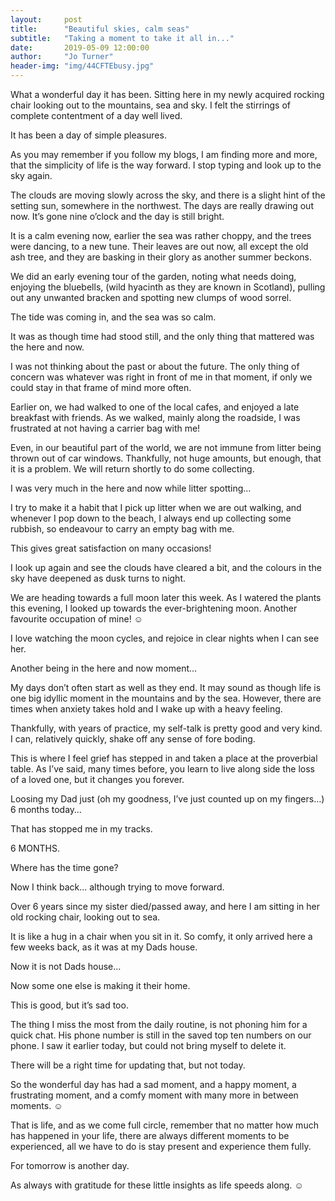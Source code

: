 ```yaml
---
layout:     post
title:      "Beautiful skies, calm seas"
subtitle:   "Taking a moment to take it all in..."
date:       2019-05-09 12:00:00
author:     "Jo Turner"
header-img: "img/44CFTEbusy.jpg"
---
```

What a wonderful day it has been. Sitting here in my newly acquired rocking chair looking out to the mountains, sea and sky. I felt the stirrings of complete contentment of a day well lived. 

It has been a day of simple pleasures.

As you may remember if you follow my blogs, I am finding more and more, that the simplicity of life is the way forward. I stop typing and look up to the sky again.

The clouds are moving slowly across the sky, and there is a slight hint of the setting sun, somewhere in the northwest. The days are really drawing out now. It’s gone nine o’clock and the day is still bright.

It is a calm evening now, earlier the sea was rather choppy, and the trees were dancing, to a new tune. Their leaves are out now, all except the old ash tree, and they are basking in their glory as another summer beckons.

We did an early evening tour of the garden, noting what needs doing, enjoying the bluebells, (wild hyacinth as they are known in Scotland), pulling out any unwanted bracken and spotting new clumps of wood sorrel.

The tide was coming in, and the sea was so calm.

It was as though time had stood still, and the only thing that mattered was the here and now. 

I was not thinking about the past or about the future. The only thing of concern was whatever was right in front of me in that moment, if only we could stay in that frame of mind more often. 

Earlier on, we had walked to one of the local cafes, and enjoyed a late breakfast with friends.  As we walked, mainly along the roadside, I was frustrated at not having a carrier bag with me!  

Even, in our beautiful part of the world, we are not immune from litter being thrown out of car windows. Thankfully, not huge amounts, but enough, that it is a problem. We will return shortly to do some collecting. 

I was very much in the here and now while litter spotting… 

I try to make it a habit that I pick up litter when we are out walking, and whenever I pop down to the beach, I always end up collecting some rubbish, so endeavour to carry an empty bag with me. 

This gives great satisfaction on many occasions!

I look up again and see the clouds have cleared a bit, and the colours in the sky have deepened as dusk turns to night. 

We are heading towards a full moon later this week. As I watered the plants this evening, I looked up towards the ever-brightening moon. Another favourite occupation of mine! ☺ 

I love watching the moon cycles, and rejoice in clear nights when I can see her.

Another being in the here and now moment…

My days don’t often start as well as they end. It may sound as though life is one big idyllic moment in the mountains and by the sea. However, there are times when anxiety takes hold and I wake up with a heavy feeling.

Thankfully, with years of practice, my self-talk is pretty good and very kind. I can, relatively quickly, shake off any sense of fore boding.

This is where I feel grief has stepped in and taken a place at the proverbial table. As I’ve said, many times before, you learn to live along side the loss of a loved one, but it changes you forever.

Loosing my Dad just (oh my goodness, I’ve just counted up on my fingers…) 6 months today…

That has stopped me in my tracks.

6 MONTHS.

Where has the time gone?

Now I think back… although trying to move forward.

Over 6 years since my sister died/passed away, and here I am sitting in her old rocking chair, looking out to sea.

It is like a hug in a chair when you sit in it. So comfy, it only arrived here a few weeks back, as it was at my Dads house. 

Now it is not Dads house…

Now some one else is making it their home. 

This is good, but it’s sad too.

The thing I miss the most from the daily routine, is not phoning him for a quick chat. His phone number is still in the saved top ten numbers on our phone. I saw it earlier today, but could not bring myself to delete it.

There will be a right time for updating that, but not today.

So the wonderful day has had a sad moment, and a happy moment, a frustrating moment, and a comfy moment with many more in between moments. ☺

That is life, and as we come full circle, remember that no matter how much has happened in your life, there are always different moments to be experienced, all we have to do is stay present and experience them fully.

For tomorrow is another day.

As always with gratitude for these little insights as life speeds along. ☺
